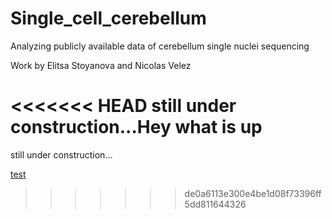 # Single_cell_cerebellum
Analyzing publicly available data of cerebellum single nuclei sequencing

Work by Elitsa Stoyanova and Nicolas Velez

<<<<<<< HEAD
still under construction...Hey what is up
=======
still under construction...

[test](https://github.com/estoyanova/Single_cell_cerebellum/blob/master/snSeq_cb_dev.nb.html)
>>>>>>> de0a6113e300e4be1d08f73396ff5dd811644326
